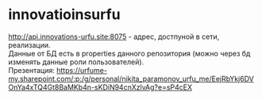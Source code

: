 # innovatioinsurfu
http://api.innovations-urfu.site:8075 - адрес, достпуной в сети, реализации.  
Данные от БД есть в properties данного репозитория (можно через бд изменять данные роли пользователей).  
Презентация: https://urfume-my.sharepoint.com/:p:/g/personal/nikita_paramonov_urfu_me/EejRbYkj6DVOnYa4xTQ4Gt8BaMKb4n-sKDiN94cnXzlvAg?e=sP4cEX
